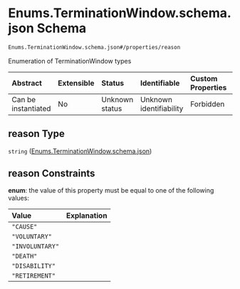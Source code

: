 # Enums.TerminationWindow\.schema.json Schema

```txt
Enums.TerminationWindow.schema.json#/properties/reason
```

Enumeration of TerminationWindow types

| Abstract            | Extensible | Status         | Identifiable            | Custom Properties | Additional Properties | Access Restrictions | Defined In                                                                                              |
| :------------------ | :--------- | :------------- | :---------------------- | :---------------- | :-------------------- | :------------------ | :------------------------------------------------------------------------------------------------------ |
| Can be instantiated | No         | Unknown status | Unknown identifiability | Forbidden         | Allowed               | none                | [TerminationWindow.schema.json\*](../schema/types/TerminationWindow.schema.json "open original schema") |

## reason Type

`string` ([Enums.TerminationWindow.schema.json](terminationwindow-1-properties-enumsterminationwindowschemajson.md))

## reason Constraints

**enum**: the value of this property must be equal to one of the following values:

| Value           | Explanation |
| :-------------- | :---------- |
| `"CAUSE"`       |             |
| `"VOLUNTARY"`   |             |
| `"INVOLUNTARY"` |             |
| `"DEATH"`       |             |
| `"DISABILITY"`  |             |
| `"RETIREMENT"`  |             |

